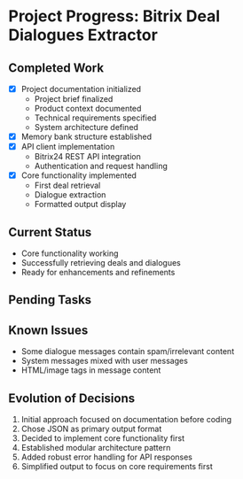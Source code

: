 # Project Progress: Bitrix Deal Dialogues Extractor

## Completed Work
- [x] Project documentation initialized
  - Project brief finalized
  - Product context documented
  - Technical requirements specified
  - System architecture defined
- [x] Memory bank structure established
- [x] API client implementation
  - Bitrix24 REST API integration
  - Authentication and request handling
- [x] Core functionality implemented
  - First deal retrieval
  - Dialogue extraction
  - Formatted output display

## Current Status
- Core functionality working
- Successfully retrieving deals and dialogues
- Ready for enhancements and refinements

## Pending Tasks

## Known Issues
- Some dialogue messages contain spam/irrelevant content
- System messages mixed with user messages
- HTML/image tags in message content

## Evolution of Decisions
1. Initial approach focused on documentation before coding
2. Chose JSON as primary output format
3. Decided to implement core functionality first
4. Established modular architecture pattern
5. Added robust error handling for API responses
6. Simplified output to focus on core requirements first
